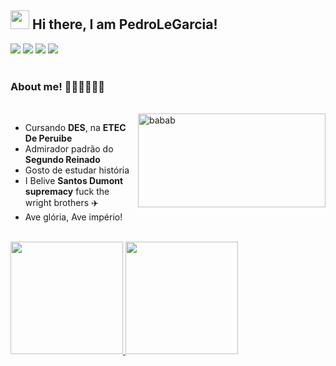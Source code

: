 <div>
<h2><img src="https://emojis.slackmojis.com/emojis/images/1570211625/6611/wave-animated.gif?1570211625" width="30"/> Hi there, I am PedroLeGarcia!</h2>
<a href="https://www.instagram.com/pedro_le_garcia/" target="_blank"><img src="https://img.shields.io/badge/Instagram-E4405F?style=for-the-badge&logo=instagram&logoColor=white"></a>
 <a  target="_blank"><img src="https://img.shields.io/badge/Twitter-1DA1F2?style=for-the-badge&logo=twitter&logoColor=white"></a>
 <a href="https://www.twitch.tv/ordepstoolk" target="_blank"><img src="https://img.shields.io/badge/Twitch-9146FF?style=for-the-badge&logo=twitch&logoColor=white"></a>
<a href="https://account.xbox.com/pt-br/Profile?xr=socialtwistnav" target="_blank"><img src="https://img.shields.io/badge/Xbox-107C10?style=for-the-badge&logo=xbox&logoColor=white"></a> <br> <br>

### About me! 🤠🇧🇷🤝🇵🇸
<br>
<img width="300px" height="150px" src="https://giffiles.alphacoders.com/208/208295.gif" min-width="200px" max-width="200px" width="200px" align="right" alt="babab"/>
 
<ul>
  <li> Cursando <b>DES</b>, na <b>ETEC De Peruibe</b></li>
  <li>Admirador padrão do <b>Segundo Reinado</b></li>
  <li>Gosto de estudar história</li>
  <li>I Belive <b>Santos Dumont supremacy</b> fuck the wright brothers ✈️</li>
  <li>Ave glória, Ave império!</li>
</ul>

<br>
 <a href="https://github.com/PedroLeGarcia">
<img height="180em" src="https://github-readme-stats.vercel.app/api?username=PedroLeGarcia&show_icons=true&theme=midnight-purple&include_all_commits=true&count_private=true">
<img height="180em" src="https://github-readme-stats.vercel.app/api/top-langs/?username=PedroLeGarcia&layout=compact&langs_count=7&theme=midnight-purple">

</div>
